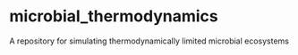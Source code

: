 # microbial_thermodynamics
A repository for simulating thermodynamically limited microbial ecosystems
